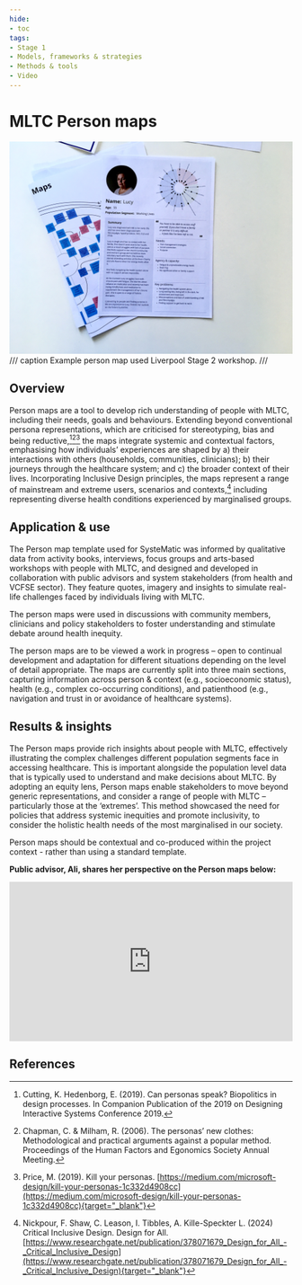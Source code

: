 ```yaml
---
hide:
- toc
tags:
- Stage 1
- Models, frameworks & strategies
- Methods & tools
- Video
---
```


# MLTC Person maps

![person map](../assets/S2-person-map.jpg)
/// caption
Example person map used Liverpool Stage 2 workshop.
///

## Overview

Person maps are a tool to develop rich understanding of people with MLTC, including their needs, goals and behaviours. Extending beyond conventional persona representations, which are criticised for stereotyping, bias and being reductive,[^1][^2][^3] the maps integrate systemic and contextual factors, emphasising how individuals’ experiences are shaped by a) their interactions with others (households, communities, clinicians); b) their journeys through the healthcare system; and c) the broader context of their lives. Incorporating Inclusive Design principles, the maps represent a range of mainstream and extreme users, scenarios and contexts,[^4] including representing diverse health conditions experienced by marginalised groups.

## Application & use

The Person map template used for SysteMatic was informed by qualitative data from activity books, interviews, focus groups and arts-based workshops with people with MLTC, and designed and developed in collaboration with public advisors and system stakeholders (from health and VCFSE sector). They feature quotes, imagery and insights to simulate real-life challenges faced by individuals living with MLTC.  

The person maps were used in discussions with community members, clinicians and policy stakeholders to foster understanding and stimulate debate around health inequity.  

The person maps are to be viewed a work in progress – open to continual development and adaptation for different situations depending on the level of detail appropriate. The maps are currently split into three main sections, capturing information across person & context (e.g., socioeconomic status), health (e.g., complex co-occurring conditions), and patienthood (e.g., navigation and trust in or avoidance of healthcare systems). 

## Results & insights

The Person maps provide rich insights about people with MLTC, effectively illustrating the complex challenges different population segments face in accessing healthcare. This is important alongside the population level data that is typically used to understand and make decisions about MLTC. By adopting an equity lens, Person maps enable stakeholders to move beyond generic representations, and consider a range of people with MLTC – particularly those at the ‘extremes’. This method showcased the need for policies that address systemic inequities and promote inclusivity, to consider the holistic health needs of the most marginalised in our society.  

Person maps should be contextual and co-produced within the project context - rather than using a standard template.


**Public advisor, Ali, shares her perspective on the Person maps below:**

<div>
  <div style="position:relative;padding-top:56.25%;">
    <iframe src="https://www.youtube.com/embed/XKiM1-K0pss" frameborder="0" allowfullscreen style="position:absolute;top:0;left:0;width:100%;height:100%;"></iframe>
  </div>
</div>


## References

[^1]: 
    Cutting, K. Hedenborg, E. (2019). Can personas speak? Biopolitics in design processes. In Companion Publication of the 2019 on Designing Interactive Systems Conference 2019.
[^2]:
    Chapman, C. & Milham, R. (2006). The personas’ new clothes: Methodological and practical arguments against a popular method. Proceedings of the Human Factors and Egonomics Society Annual Meeting. 
[^3]:
    Price, M. (2019). Kill your personas. [https://medium.com/microsoft-design/kill-your-personas-1c332d4908cc](https://medium.com/microsoft-design/kill-your-personas-1c332d4908cc){target="_blank"}
[^4]:
    Nickpour, F. Shaw, C. Leason, I. Tibbles, A. Kille-Speckter L. (2024) Critical Inclusive Design. Design for All. [https://www.researchgate.net/publication/378071679_Design_for_All_-_Critical_Inclusive_Design](https://www.researchgate.net/publication/378071679_Design_for_All_-_Critical_Inclusive_Design){target="_blank"}

